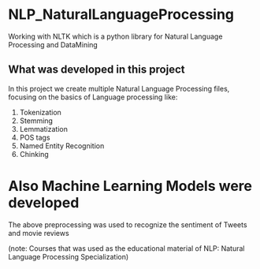 # NLP_NaturalLanguageProcessing
Working with NLTK which is a python library for Natural Language Processing and DataMining

## What was developed in this project
In this project we create multiple Natural Language Processing files, focusing on the basics of Language processing like:
1. Tokenization
2. Stemming
3. Lemmatization
4. POS tags
5. Named Entity Recognition
6. Chinking 

# Also Machine Learning Models were developed 
The above preprocessing was used to recognize the sentiment of Tweets and movie reviews


(note: Courses that was used as the educational material of NLP: Natural Language Processing Specialization)

